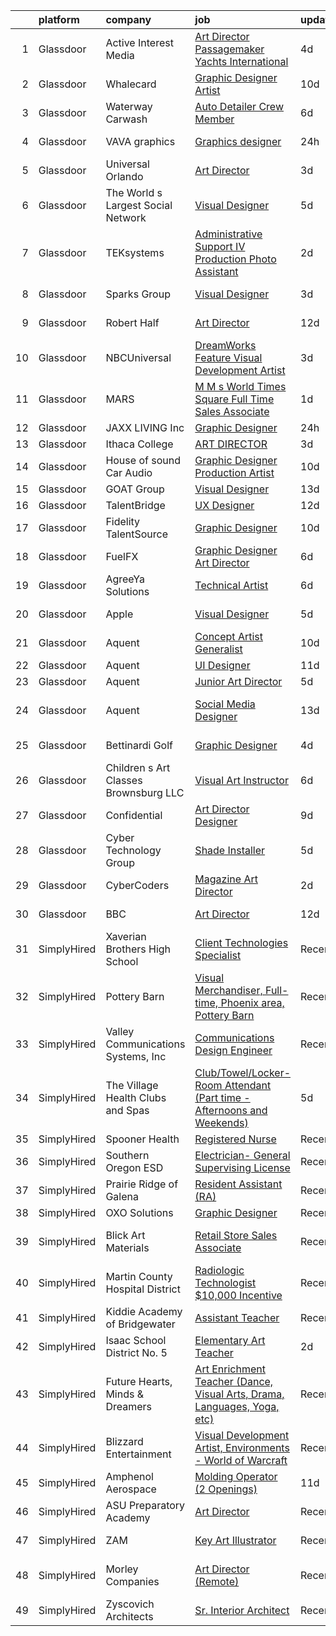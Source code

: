 

|    | platform    | company                               | job                                                                                                                                                                                                                                                                                                                                                                                                                                                                                                                                                                                                                                                                                                                                                                                                                                                                                                                                                                                                                                                                                                                                                                                                                                                                                                                                                                                                | update_time   | location                    |
|---:|:------------|:--------------------------------------|:---------------------------------------------------------------------------------------------------------------------------------------------------------------------------------------------------------------------------------------------------------------------------------------------------------------------------------------------------------------------------------------------------------------------------------------------------------------------------------------------------------------------------------------------------------------------------------------------------------------------------------------------------------------------------------------------------------------------------------------------------------------------------------------------------------------------------------------------------------------------------------------------------------------------------------------------------------------------------------------------------------------------------------------------------------------------------------------------------------------------------------------------------------------------------------------------------------------------------------------------------------------------------------------------------------------------------------------------------------------------------------------------------|:--------------|:----------------------------|
|  1 | Glassdoor   | Active Interest Media                 | [Art Director  Passagemaker Yachts International](https://www.glassdoor.com/partner/jobListing.htm?pos=105&ao=1110586&s=58&guid=00000181a3f706e7b8af6d3f509179e7&src=GD_JOB_AD&t=SR&vt=w&ea=1&cs=1_7e66931e&cb=1656313284747&jobListingId=1007956633053&cpc=1CBFC3E34E2A31FF&jrtk=3-0-1g6hve1otklto801-1g6hve1pcjrru800-ab57fc97b5a20780--6NYlbfkN0AZA8Oo7V7aJWNB94sKW_9ZY7jzLUMUKhJXDzEJByhUbZ4cXocOyRG-679IM-VgW-KBAZWeoMzlWrPVGEw_5OfJzPztrfZ5T4zTbcyFfBd0Aee3eFl8LIgy8dQIgiGA6NRzTLDB2qW79UvIbA3jqMJWXZAgB9o3SZlUc33b3kCqijIaQnmK32k70cC9lg0Q5peBUzUNIQFn8hz-kmqEJUoW6Y9KkdUVz0We1DRHjmj4O_tmzSCtG5ku_0VXuImxoKRDdpgn4dZU5d5DsMwz6BUNzDU-02cGwFlmOnqYsyc8NgtCi5wWmnQ85Bqgsa-Usk9q9c0nZcA8mpL8xm3uzhnpzoE1s6P8_CcV_9mc_or9n0HBuLok3119StwfBsy08TuruxlncyMJmHwAeBjD4JEVg9D6mq3zMx7O-ftUJT-GLHHQVSuHtyckmJ4q44GT-4La_VihokVWfdkMCfastA1nhGigVaWJLpgDaq8dANEXTl3pgY585yMNUY1CUhtZJF4BzcdYoTpsrRpdErGT-hnWem7vv7Sob_Q%3D)                                                                                                                                                                                                                                                                                                                                                                                                                                                                           | 4d            | Remote                      |
|  2 | Glassdoor   | Whalecard                             | [Graphic Designer Artist](https://www.glassdoor.com/partner/jobListing.htm?pos=127&ao=1136043&s=58&guid=00000181a3f706e7b8af6d3f509179e7&src=GD_JOB_AD&t=SR&vt=w&ea=1&cs=1_705d27d2&cb=1656313284750&jobListingId=1007944873079&jrtk=3-0-1g6hve1otklto801-1g6hve1pcjrru800-0402803406788386-)                                                                                                                                                                                                                                                                                                                                                                                                                                                                                                                                                                                                                                                                                                                                                                                                                                                                                                                                                                                                                                                                                                      | 10d           | Remote                      |
|  3 | Glassdoor   | Waterway Carwash                      | [Auto Detailer   Crew Member](https://www.glassdoor.com/partner/jobListing.htm?pos=109&ao=1110586&s=58&guid=00000181a3f706e7b8af6d3f509179e7&src=GD_JOB_AD&t=SR&vt=w&cs=1_302c0fc3&cb=1656313284748&jobListingId=1007951842192&cpc=39A4E8CE329AB187&jrtk=3-0-1g6hve1otklto801-1g6hve1pcjrru800-793252c38e8a01ab--6NYlbfkN0D8O-H_wUvDZzcT664clKWU_YBfYT-A9tKBwOCfBRnV_zo-Qu6fNjrgmjlHMIqmnp2W_7lg6Ew2RmfvxQHyoVdJhUxTsnz1Nayxkx_PseeNlHTQJG_I07Q8U8jopSrejfgCHDycAMxqUlTe2VvWtx1vr26x6C4Q_6TTrATz_O_sH-23y0fK-oAhUT77RXNNTgDR8abYBj_9oq4ArHGKqOCiIkPE4fJi7fItgIPWK6nr0jeoAD30ZHbvuRcpQTgu-XENUpgBKj7sncY2uOkrFd-ZXM7oAbwDBBG4UNm1fldTlMyzPXH3g8DNmZIqJghI4iO4qZOSV4-UiTNd4icNKU8sKtMlyo6JJCJckz4IceVI_0rtUfsKaSHlU0BEImHxB9yV49ZIdsFVqJ1H62ehWpuOWc_oQ54cLPO080GRsIpkNX3gzL7j3pCAoTyL3bA3AFK6mhGLJ9Xk2Q%3D%3D)                                                                                                                                                                                                                                                                                                                                                                                                                                                                                                                                                                                      | 6d            | Vernon Hills, IL            |
|  4 | Glassdoor   | VAVA graphics                         | [Graphics designer](https://www.glassdoor.com/partner/jobListing.htm?pos=114&ao=1110586&s=58&guid=00000181a3f706e7b8af6d3f509179e7&src=GD_JOB_AD&t=SR&vt=w&cs=1_39ddee72&cb=1656313284748&jobListingId=1007963784906&cpc=87A0A889578C8297&jrtk=3-0-1g6hve1otklto801-1g6hve1pcjrru800-5aad87d5cb6666db--6NYlbfkN0DK2C-pmrF0sqrfJr4Li3c4X7YMnrkXddQXZaL_6xg-NZtklDZSx_yiPocXKeJyu8EciJxWplYSxBzerRYm8E-Ua0cZqiNkYY4YP0shLhWrl1WR-1brGPpxVbIjhQHGT-86aqbuz64OqwLyWzOLoBqy-Wxy_gKz7DNqJ0Czs4fTs11k1z07enFku6D_OOzKfn58gHf77yCyDuyybPEvygh6QvnYlfd0B_S5VaI4lwkwL_2jUOEIHQ-OlKjbkVurgP3LfEOtMaVqyx9jlw0OqmThWC8_POiAqRniW6Fug4iOosu_3-HGgoMCd_Cv_zWA22po4Tt461HUr9NYsF_YTQjuVmSWqoHNYb8GZpEYBOwuWT13ho_kzsFfggDb53X0sTLqLmyp1h8zFPYiwPTAYdiEUfi5GPZW-AvWX22ZdAkWpqPtd_VeQS-ugO-HghvOGsLM5cGI0EinV7Bo6KWlBCQFz6lCwidCQ5RaAdWyokOCu05Wno7ymTfZURAd3UlqpnOQ7BsZaNXD4oFie0j7TrH605-HTfkht8-qOv_5juCra79-ahDZd_9zxax8Kc1OsIoP9RS_CsJZvqqFlDfUiOp1)                                                                                                                                                                                                                                                                                                                                                                                                                                                            | 24h           | New York, NY                |
|  5 | Glassdoor   | Universal Orlando                     | [Art Director](https://www.glassdoor.com/partner/jobListing.htm?pos=108&ao=1110586&s=58&guid=00000181a3f706e7b8af6d3f509179e7&src=GD_JOB_AD&t=SR&vt=w&cs=1_5667d666&cb=1656313284747&jobListingId=1007958903185&cpc=0C139D4CAD5A6DB2&jrtk=3-0-1g6hve1otklto801-1g6hve1pcjrru800-f737020ded9cfa15--6NYlbfkN0A8dBNt2Xi2s2VyZMdbOlonzlm4bxv48OGaZczYzhjJpiI6hl9onzamCWYK6p40cmp21QSY0rmVyMiE6jEzhIUuMUh3ZbSu7E2pmHFPO-coJI0P9qVEQ-yz3Ut8eFSp9SYoWefFNLRDl6ETxTUqnNI2EXMB861PPm-GhLMy6TtB2Qus2GE-b1jO34XyL1fp37pjoaXupDd5vJyuohay_iGwdpnFmj997yneKwqg-SqnU2P_qI1KLBJqfYq55R1xoruretNx2Vhhi82aQEZcz82zwv-HWdZYsyAgnMG-vJjVDIHaEt19RhC-wDgFb6f0_InOvuvqvgJLUUb1RYwqCGeCj7xTVL83Fm9sdRru7mpQbzXrYsl3sy33t3og_oimPcZ8BeaOopuOSEKTLNLz7UgPAbzlW-hWwvN-S4mpjgpNy80M-V1Ak6LXLC93bw6oUPxmZkeJTW73sRgwJxCRygwoFZ0SM2RySXYsTgTtxcPgcEmrHd0stYD75MLK818orYeeZswZIg40pv_qhRCijxyGNwgtFmA-1iTW7O0bH8cBPHLHK4eHfXchORlSlsvRNSSmnAOLzvHPLfhaHCYyWxaJZHrHAp0dPasSHoq79gZpEg6zoqsdd275lzkauPrQuQe10DAFuCop4Z0qjcEZGXqCUAfL7nDm5D-pdxHu4sp6hS304fefzhR-LKd8O_U6HRxPusYthSgTl0cGFBqdHa5CdNQ-HoY05a0YnmgRLUKTZdQwi5AQ_AZkst5iJmwLY8IXf-r6ZuYVKx3XtaHkA-eDYnv5nZCjvJKxa59Djh3x8p_C43tNR0Rgfj4PbgLquPyzXqhWlr7k_de7Oy5Ggy4lRmhOqJkGGu5BfsOubAqtn4WS0Va9dP2JWRBT10uUdwGeg8gbo-fKCCBSzCbHjWJ_BvwV7dzknGtl8d6WwJ3P1STwtNs7jeHWpD8vLbLCEURnDdcx86Ep-ABZHT39vwLMpJlBadGr0RGr-PoMjd7sL1Q6tLccG7zcNjVJnJjiVCoa3VIGQ1sGJbfvFc5RNyye) | 3d            | Orlando, FL                 |
|  6 | Glassdoor   | The World s Largest Social Network    | [Visual Designer](https://www.glassdoor.com/partner/jobListing.htm?pos=117&ao=1110586&s=58&guid=00000181a3f706e7b8af6d3f509179e7&src=GD_JOB_AD&t=SR&vt=w&cs=1_ce9880a4&cb=1656313284749&jobListingId=1007955687008&cpc=32EE424DE2B657EB&jrtk=3-0-1g6hve1otklto801-1g6hve1pcjrru800-60a7b0d24d409db1--6NYlbfkN0DSgjPPcnEdvoK3uuxfISLALE6pB1FR7YSHOr_tSg5_QGIhoz_2VqUepdcKLBLI_zQ5boPxTjRiTHVR4ttp7j-Kf1mHf9lsN00rsmcLRmcF8laQpBm5rWC9JWqHVUU7C9Opewbl3t9TaZ8D4a03wBkZPMd1V1Khc4TjkENT5eInRs_9s5pU-s_iCB_qjDcNHEiqRhIf6B1Q9Ibbcao_BlrBsSiI2jTBIZnXt0cbojP7CCLVWvWqV9LoACQlXx1przIruY-Z6TM56Klrw8cYKrN2iXfqP_Ynq8RR1i53fc8qrs058Dv4Br3XwxUHNZXlrHvKbKVUUyID0mwWtbRl7nDbXr6RxCLPCIvqbh8_yivmCJ_rREanvbzg9NrNkiopxjOik3ocjHZZ1iKppp1D-4sIOIN2S20sLhGivA7U-n2nNchgRA3Rnkd6eKpeeOpFG_P56JiV9q5EGvU4VfRPTt1oyzxvZRnrC7ohCCpb6jmovk9K7-7KvcTv597XBt68jyuKH-8ndOfwUGRUhdYjwUw16ubtwv6xKBf0id_Oudo32-TAF4Q9f_8HbpYco3Py23T2yC7q8kc2ZQ%3D%3D)                                                                                                                                                                                                                                                                                                                                                                                                                                                                  | 5d            | New York, NY                |
|  7 | Glassdoor   | TEKsystems                            | [Administrative Support IV Production Photo Assistant](https://www.glassdoor.com/partner/jobListing.htm?pos=124&ao=1110586&s=58&guid=00000181a3f706e7b8af6d3f509179e7&src=GD_JOB_AD&t=SR&vt=w&cs=1_ebf9841a&cb=1656313284750&jobListingId=1007961156020&cpc=2CAED5C921A5F994&jrtk=3-0-1g6hve1otklto801-1g6hve1pcjrru800-e03e45c6ec2044ce--6NYlbfkN0AuKz8EBO1xHDEL7V2YF9xF3dC_I9B9i-Zw2Jh8clPMK9BxhHDJszxSI9HGOLQ9iPaIa9uy18NdY196k5fpzSuAX_knbrH877Fk2gbSUEpRp9fTToq82ncKdpuXC8yT-2UIiN7M4K8aX0aNfckkVol8-NxLuWsoupl5z9varc54VdHkud8DhTRIzgs2VRFKErnlr8bduOokyk9FKFMEK6HW_9q0r32zXfEszj7CbQL-BJn9GcB0nOLl91BmEn8D_CtqPwUnJh7MSyRiowNCnUq8Dy4cC7eM8Xy_dVspLBP517bP4GNluw0ey79KWRH5rb4uiMwWbOYbSKFx2hFJocU17VTgYfJG28saouw2Gw275puqxd8ZN8YK17cP3QrEaABQEZZxZSamlwghdSwqbZHD-_0VvQDIMZRLBgCJm2urAaUjhSuYdWtVrJgWbVSbf9-iFzYHuOTUZa3St-DkvcyseZvP00sJU4mpk_Y-A5SXUdWNHzz8b1EmB7pe5LimPiXtK6XJH4OAlFThivJ6Mg8Er5TYbzVwWOwO75OtzQ7aaFjyw2SFsfcuVl3dlf756dOCI9t2N3wNU5Epv8W3lgL2RhM_gGDHtJV1av9ljEuopbyrcJmVQUY-249jCN8OuHt7rchpeVaHODLb6jSvKENWSBNRjkxkpm7cw7M__y6xJXwSZ57IFBSFgwNCAqxI_TwXvaWkRDHIC2DmxufBny0G-YpVJnHR7RXoa-SrXqko0LfMOpoG6cO3WcxIcs2lbEfjLAMuziIbd1cqEm2sTHdVBnZx4cLMZn2MnybXurPNIfP2jpyInLNY19vN-HYE0FNu5ZNPPNk9zIQVsDd7fjuYQOTV74UP-FHCVaY_tAxho6HVb2DBp-PNZhGTix8q2py1izh94c53EPr2AqjWxANSUHPywL7hotPgRmNvFuueRzRJW5qM1DUAmUOwMiawbziOfms_RkxgWg%3D%3D)                             | 2d            | Brooklyn, NY                |
|  8 | Glassdoor   | Sparks Group                          | [Visual Designer](https://www.glassdoor.com/partner/jobListing.htm?pos=120&ao=1110586&s=58&guid=00000181a3f706e7b8af6d3f509179e7&src=GD_JOB_AD&t=SR&vt=w&cs=1_1b6e44d5&cb=1656313284749&jobListingId=1007960020489&cpc=FB7E4A1762AE5BEC&jrtk=3-0-1g6hve1otklto801-1g6hve1pcjrru800-f5da5226db21326f--6NYlbfkN0CVbIAoVGlVV0muHIzlWY31dYj5hrVkKa7qBWZ-hZn3g-zWnitpxah_RyLopvrEJPKOYStOgAOBTPudwkTi97W7xPqdCS17-pXs3K-e21VRPsC-ORS--xcL1k94I0DRw-mWVCgtnYJcQeavCVdS-wlC-8YgN71196563603DDTQ4ROZ3VeVAeE5ln1YkcyqbT2s1tLDW20bs8xZcpNTM07OXA8stMA7sPLgAXD1ZEd5Oi3BFGLH-0bz_lIlL7qqvIlt4RQYndeHzQEjw7GIthxM4GIJXuKO1hhEQaRizri_FMBTar705WU-cm6bk6e185K0xDLDrioMo60vVgkP9Gt8D_0cqL6iVb3jSOFluAp1QgyBY8MNDCgkBZVQYOwDlrm8vVPx0XOvHL7YhThIAMb5CzdhdSFc43VoRGZrV-V3UTOypowAeSoM2O4av6lJSNKmhiw_0aAytUx0HGVmqbuAkEv7KVK2osiWpqtNeHb_WwjBHATizmuKFS85WzrSRjw%3D)                                                                                                                                                                                                                                                                                                                                                                                                                                                                                                                                                | 3d            | Arlington, VA               |
|  9 | Glassdoor   | Robert Half                           | [Art Director](https://www.glassdoor.com/partner/jobListing.htm?pos=119&ao=1110586&s=58&guid=00000181a3f706e7b8af6d3f509179e7&src=GD_JOB_AD&t=SR&vt=w&ea=1&cs=1_a2708691&cb=1656313284750&jobListingId=1007940492528&cpc=FA84DF7EA1EC2398&jrtk=3-0-1g6hve1otklto801-1g6hve1pcjrru800-1e01c3970b9590f7--6NYlbfkN0CpzDdaQkua3np5pkmj49lKioZwmwxQ-yx5plwbYmV_M_naZz0UvX_-Wqb521cueqm7x9Vb4CcXSX-2GpRH-HVZ7OIq16e2k-fsVrkmwGWT1o4tIis8lw6KuX671WU2frKWmD4iQvR7uWgoOjs6BIz17fFqxrLmv30y4E3IHK1fSLk8TIQQjkJd_k3DIQxb0bpza0NaQZ_M_s4xZMwZe6nqEIwzreUehtQp6dWMgR7LG6DI3chMp--Z5kwgmqYkNnRZFMnZeOn5AvcToL5Sh3eDU99z6onB0YOOfK2wGpBfK6-adewKa-1v9rnvDBrO2cK9v6epM1169sfnIIGkhJjHqHc5rgwsjwSQGy7LZIawjN7UL2eVdY5H8cHFbEi5C9UjlAK9vo7YuX7KTF8Z6MS0ne-A4-_qqiPTl_BuHNJiD9z46h5TrSLZXRFfASoEyRzmPT9-fDMMHFShQIrwIY405rJyLzclJyUaKqEcpCyVhje39RBye3I-RDp5IrHZbtrZldPgf20cDZeAkLiHhUsNYGOcxcXdNdQhIDs6yml3bG2NnKrH2YIn)                                                                                                                                                                                                                                                                                                                                                                                                                                                                                            | 12d           | Los Angeles, CA             |
| 10 | Glassdoor   | NBCUniversal                          | [DreamWorks Feature   Visual Development Artist](https://www.glassdoor.com/partner/jobListing.htm?pos=126&ao=1136043&s=58&guid=00000181a3f706e7b8af6d3f509179e7&src=GD_JOB_AD&t=SR&vt=w&cs=1_e0bf6d27&cb=1656313284750&jobListingId=1007960533817&jrtk=3-0-1g6hve1otklto801-1g6hve1pcjrru800-1a4cd5d29a29519f-)                                                                                                                                                                                                                                                                                                                                                                                                                                                                                                                                                                                                                                                                                                                                                                                                                                                                                                                                                                                                                                                                                    | 3d            | Glendale, CA                |
| 11 | Glassdoor   | MARS                                  | [M M s World Times Square   Full Time Sales Associate](https://www.glassdoor.com/partner/jobListing.htm?pos=130&ao=1136043&s=58&guid=00000181a3f706e7b8af6d3f509179e7&src=GD_JOB_AD&t=SR&vt=w&cs=1_315e6bda&cb=1656313284750&jobListingId=1007963461881&jrtk=3-0-1g6hve1otklto801-1g6hve1pcjrru800-fbe1de08dd9b4b8b-)                                                                                                                                                                                                                                                                                                                                                                                                                                                                                                                                                                                                                                                                                                                                                                                                                                                                                                                                                                                                                                                                              | 1d            | New York, NY                |
| 12 | Glassdoor   | JAXX LIVING  Inc                      | [Graphic Designer](https://www.glassdoor.com/partner/jobListing.htm?pos=107&ao=1110586&s=58&guid=00000181a3f706e7b8af6d3f509179e7&src=GD_JOB_AD&t=SR&vt=w&ea=1&cs=1_4722e916&cb=1656313284748&jobListingId=1007963878795&cpc=26740BCDE5E48596&jrtk=3-0-1g6hve1otklto801-1g6hve1pcjrru800-64b5b4400a5c4453--6NYlbfkN0B6OB7jr-p4Ycr1l0MNgEhbiUbX8bsrLuSxQNC77Lk13UqdI_GAXZGZCrmnYut3k60oByxg0uepEKaRtHUKywDgr4ZmkvHBKpLSa7U1fOgavpDtX9tNgjwmdHJnOTkmMyr1PjzFINWlT1Lq5lShZYfrJvlkvPP410GHqBg_-WqdLiLIdltn5kkVmT8S0C0AbJmrPettg3yT30OJSJutn-IWXbPsGdiVpjy5AnIZrZif5swx5f_rzMe_vl_J4y0DSajSDdo7sWpfTk_CaLi5h7tWOVe7VvWiaW9AOOWb_rq7zei1wvAshE5w_t9WfSC4boTpAF1P3JNQLwCwtkWWn6lwUAIK8me9-4MQe_aQVfELYKH7AJWswDAeoQkhBroKMmZZj9rkoNx0lChMF1r4Q28xGyc1LawT1GFe0fhHiu1ZFuWIo-R-ruxFfznyHcFBsCoBgWDdVNQgSlpLWpphodp3zn7PWMWasQdFb7ai_rCvAekkZXJhNJIlEDiveV33rsRj9d7eMXAvEw%3D%3D)                                                                                                                                                                                                                                                                                                                                                                                                                                                                                                                            | 24h           | Atlanta, GA                 |
| 13 | Glassdoor   | Ithaca College                        | [ART DIRECTOR](https://www.glassdoor.com/partner/jobListing.htm?pos=110&ao=1110586&s=58&guid=00000181a3f706e7b8af6d3f509179e7&src=GD_JOB_AD&t=SR&vt=w&ea=1&cs=1_9eeb4c17&cb=1656313284748&jobListingId=1007960232549&cpc=AC285F3A3ECA6BB0&jrtk=3-0-1g6hve1otklto801-1g6hve1pcjrru800-995da69aa45f37b8--6NYlbfkN0B8WAW5-vAWbnYnrcksxMAJIpL_4jfcfaqlwvAlvV1X-IXaUo764PPRoi1Qomm7lenZ6ejeUC7UX25YjHOnZksljrbmaHT7VtRpiephN2Y26vO5Ja8ePxLDWZHmmLpUj_95sAlpltQ7XPlgFCxYv9uHsAt80vcGYOUl0CMD4oD5M-YljxeafxI7yMsf1M7Mb7ZjbD0-LlRYEL3pZaQ68h1HWmWfMANlPus_6ylhRHRkNq93SUnGkHFKs-W18XKkeoJpALVKHpZ0FzM2AWsnBFnXINztk6-iQNJ9UCAtp-wp_TLk6dsPuYed3ynCu1UlXirnGBk2i7ZPUHIkNKZFUZrCXKptf854jVwfcW7og8O_tfUAaNcnpFEeVTXBz15dyMrJ6Sa5fmu3AZxl4B-fyWcEwfuj5IQIC4iQw2ZVVvA-GNNcOL1o2gxp8xwz36WVxHjNnmMkpgYx725u6H75sC-8iX14SByoQ51rbCtMRQamR_yKccGCBR5GoKOXzsDvKQQ%3D)                                                                                                                                                                                                                                                                                                                                                                                                                                                                                                                                              | 3d            | Remote                      |
| 14 | Glassdoor   | House of sound Car Audio              | [Graphic Designer Production Artist](https://www.glassdoor.com/partner/jobListing.htm?pos=104&ao=1110586&s=58&guid=00000181a3f706e7b8af6d3f509179e7&src=GD_JOB_AD&t=SR&vt=w&ea=1&cs=1_5b4858a1&cb=1656313284747&jobListingId=1007945365513&cpc=7095061949A44974&jrtk=3-0-1g6hve1otklto801-1g6hve1pcjrru800-f53c92ecf7321bcd--6NYlbfkN0CzcDFs8cjNZITHzPaspPYUdxCTppyanGLeq-qEeiOFH5LHG5fJtyY_Z60xetXUmzhFSJq9XRukMQ2MlirTA0TYfbYRVr6yhAnm9BP_UmcLUD8cIFgeT__W1_n6p8KBJmE1hC36HuCzelT27DL3aDvpuKyr2yWrWUEBOMVIfKzbFFpTxH8dl5--DGKKqEf4d8AeHy_6K9oxd7o_Bso2oNowj10YTmbD_Kv_qr7gWtFc-XDv-NfAfyxE4AI8uBOf59O1jQpvtbFohb7P5pyEVT5d25fZgmAe5Nf0gDkTb4G3fdQgmYEpOgx9RRcnXmGswY9385kby7y_9sPztPQ6uErRu-PC2u5-BuaNoQWg-ZPyFOTD1Cw71LpmTex_pleQiehj-9bGUhbPdaAoTPPE2gywIOtJR6iT78pkMOVNgeJM0Kvo_C7WV37yYrAGJIbMFf7svfi2OcP_90KzpJiVlR2wj1dleV_jVIoiRpW_gEpYl55gUJCNQrI1RK3SV3uVkkaReWSWFlL3rLM8tbCzEU08)                                                                                                                                                                                                                                                                                                                                                                                                                                                                                                      | 10d           | Phoenix, AZ                 |
| 15 | Glassdoor   | GOAT Group                            | [Visual Designer](https://www.glassdoor.com/partner/jobListing.htm?pos=125&ao=1136043&s=58&guid=00000181a3f706e7b8af6d3f509179e7&src=GD_JOB_AD&t=SR&vt=w&cs=1_daf9209b&cb=1656313284750&jobListingId=1007937984361&jrtk=3-0-1g6hve1otklto801-1g6hve1pcjrru800-b1d08d882266beda-)                                                                                                                                                                                                                                                                                                                                                                                                                                                                                                                                                                                                                                                                                                                                                                                                                                                                                                                                                                                                                                                                                                                   | 13d           | Remote                      |
| 16 | Glassdoor   | TalentBridge                          | [UX Designer](https://www.glassdoor.com/partner/jobListing.htm?pos=123&ao=1110586&s=58&guid=00000181a3f706e7b8af6d3f509179e7&src=GD_JOB_AD&t=SR&vt=w&ea=1&cs=1_31406154&cb=1656313284750&jobListingId=1007939214735&cpc=8795CF9063CD573D&jrtk=3-0-1g6hve1otklto801-1g6hve1pcjrru800-ef610af0d2182ffc--6NYlbfkN0DZcUSKf09QEPjU92MgBh3QGsHZtcEAom6wyh4CYwXTItQwqD1uS6iWoqbGyBIjoa2qIYZ5i6WdT2EOqGsAYU75f_Lb8fGdfFENrVpygk7KAJiiLYY-Ji2kHY11uLlIRdP1QnrzKKJlHi7wELee6qdiDL_8kJZEV94t_sDpwXhR21AIirBM7ysj2soSqpXAPwrvjv4QO9izmIg2hhUIZIsweT0IJFHDg98XVAzk19virziDCog4hjsAEE9qIdiGsnX0eDNW7BtA6-7kglmTS7biSF_CpFegPfeCm4dYXB28KNfgHQNAI2ie894jv8CPDdQflmmKjA8sj65l5m4suzkg-nGG4GK8K4CoHw4f1lLpjfdaY_NMwlX8LZY-2TQuOH8qMj5FM39x2p3MAIRB88yEbrpRC2YQi8HEHKuzxkDk3OeqNPreaXQ7vKm7CHEipygzaazpRCAfkyeWqjMk5hOPUdcABOItzTPq9MXKr5Hq9YiZuIM2igpd)                                                                                                                                                                                                                                                                                                                                                                                                                                                                                                                                                             | 12d           | Remote                      |
| 17 | Glassdoor   | Fidelity TalentSource                 | [Graphic Designer](https://www.glassdoor.com/partner/jobListing.htm?pos=118&ao=1110586&s=58&guid=00000181a3f706e7b8af6d3f509179e7&src=GD_JOB_AD&t=SR&vt=w&cs=1_8bc7275e&cb=1656313284749&jobListingId=1007944298579&cpc=0FE1F5EA2BC84A01&jrtk=3-0-1g6hve1otklto801-1g6hve1pcjrru800-d306e32fda44d1fb--6NYlbfkN0AoYXfdOe7El6-Ykny_IbMrQLc_ftZ75MJybi-dJXWXjsCzoyCJRRBVA-mz7Jutmkoo_rOUWLJGxoYUP6c8u_GM4pmG0hI6xWVhze4fUTwQytSRJfmQzhwcYjMoRT9DTh3knsPPoPOGy4ULfpy_MTW71LCIUPOXnFitJ_WwwsR0dIuSj8j1-_I5veYHG9I0IjKxeNhM1bZtMG8NIr5lnBg5MhH68SdQ0ycqrVGCUsXO9j-oXfXBsVe-pSaXtVTWSTqYbnWMG4mxGdg0LKsdP4yN8Ti9uxQNvt54-NAYsbG3YpG6xBwFhq-K0TPxJGgS6FH8tZYLx5jphdhKBu36bDJvvN94Vsfyw8etsufm9dk1F4KdFDs21xeEjBur6GrEXa6UfTcUSElojo3h7NPa9gfT4D7MPe3XHX5amLsCi2dMSTk6HMv3rGqMK-4mIvEtv4ezPrk6Wa3L09jpSVIyjkQ4HZC6ZGvmye7auLnQDIQ6t-t3EtmRL6K-)                                                                                                                                                                                                                                                                                                                                                                                                                                                                                                                                                             | 10d           | Boston, MA                  |
| 18 | Glassdoor   | FuelFX                                | [Graphic Designer Art Director](https://www.glassdoor.com/partner/jobListing.htm?pos=113&ao=1110586&s=58&guid=00000181a3f706e7b8af6d3f509179e7&src=GD_JOB_AD&t=SR&vt=w&ea=1&cs=1_35557c95&cb=1656313284749&jobListingId=1007951358622&cpc=A65DF3A704A48F9B&jrtk=3-0-1g6hve1otklto801-1g6hve1pcjrru800-e99637dcb3c64a99--6NYlbfkN0A6pvN4PgZFsYzRY2JepJkTPxuB47DZcy3m__zXx5oM_kR-T-6WxC9YmoT26_tcObeKKPRCvEvFffpeiVGik3g-yoG5JG9rWwlg5gG9-MOx1da5K6th2ZehPoFUOP9hRjBep0LtSXkbvEEtkgqxojSNstacIjXwzoIYnZ79JHQP__VOzBHMPKzb0wFRG5Os-pyFMKgjzggYZIxFqJRw5sq5tgRWkgEE73dsPFpTcyhx59y2ddF7WsC4lWNc79vZsoiQmcr1H3sQRcs3GHKSChheE1tH2jpnhmb8hHYxW08coEFN_cq4KeduztEDJamyR8vMpQNqVTwuAuT1xEdKhLN4Fvet80IG0QNOQKAy-10sLbmGL3pMLRfTqjZrn1z8uzGaazA592BPWsmy9PJN25Lrg3YYqfOryTQHR6e741vuFGSTMnw6z5WsjyN-AblxIZjyKMHonQk6Y8gjXp-zLEYn5mhHnWlMI7Oio5MHvuAdbemqvBsBfr0uI0bGbyibqsp5eWDm-_VVmA%3D%3D)                                                                                                                                                                                                                                                                                                                                                                                                                                                                                                               | 6d            | Remote                      |
| 19 | Glassdoor   | AgreeYa Solutions                     | [Technical Artist](https://www.glassdoor.com/partner/jobListing.htm?pos=111&ao=1110586&s=58&guid=00000181a3f706e7b8af6d3f509179e7&src=GD_JOB_AD&t=SR&vt=w&ea=1&cs=1_e0417a12&cb=1656313284748&jobListingId=1007951928158&cpc=9908D8D4413DBB8A&jrtk=3-0-1g6hve1otklto801-1g6hve1pcjrru800-0e97c32089a08e2d--6NYlbfkN0Dwb_YIohz4zuU9-hizYTxpAJ9-qZQvsILXUPhgrrTAx5tS5Q7cYMYpo6ALWUQbQqPQiQ1qn7MmkWW37chkrsqLUFxmoGR0o3NHbhVPUXlHnJ0w3ZNtz9xp9hODUcuxehPfOLsRQhJ1sJhH3MYYD2quhXlc9D8fH-RjvVqMr76o7_mbbIfDg7xw2MtgTN1Zxq25Va3_nBswmw6Xb4JnVJaYyra4PO29HruPnnQ06NjvX4NTGhkKPOQeAaBaDbcPq4Yja7iPigDfBdy-Wx06fbUOCRs8g1REXxx15dybPoENvpPmRC88oTvD9phEcJnWTEmlHn3BYEQYBeHcoazwJIFHNbISl7G85_k9db1JD7oUEXntvJbdiBYXrI82Ek_BJ_sYCjjl8dIdGRIyIyX8ZSpwVnP_h7qRzRAADUaeOJgE3jTo4CHkQRS0jYDQt5MLic-9FXsm_ooZo5TXkpgU4FshYH4Mm1FASV0385pl2v6-UcMHLlALmuknOXkW97CHFJ8%3D)                                                                                                                                                                                                                                                                                                                                                                                                                                                                                                                                          | 6d            | Remote                      |
| 20 | Glassdoor   | Apple                                 | [Visual Designer](https://www.glassdoor.com/partner/jobListing.htm?pos=129&ao=1136043&s=58&guid=00000181a3f706e7b8af6d3f509179e7&src=GD_JOB_AD&t=SR&vt=w&cs=1_81eacb35&cb=1656313284750&jobListingId=1007953854756&jrtk=3-0-1g6hve1otklto801-1g6hve1pcjrru800-11edaa759824b28b-)                                                                                                                                                                                                                                                                                                                                                                                                                                                                                                                                                                                                                                                                                                                                                                                                                                                                                                                                                                                                                                                                                                                   | 5d            | Cupertino, CA               |
| 21 | Glassdoor   | Aquent                                | [Concept Artist   Generalist](https://www.glassdoor.com/partner/jobListing.htm?pos=122&ao=1110586&s=58&guid=00000181a3f706e7b8af6d3f509179e7&src=GD_JOB_AD&t=SR&vt=w&cs=1_49e2ae65&cb=1656313284750&jobListingId=1007944981927&cpc=451933188B21919D&jrtk=3-0-1g6hve1otklto801-1g6hve1pcjrru800-82283cbfd30f185e--6NYlbfkN0DMrcEu7yrtATojKJA7cEzGQ3FdRGWLh0CZQInL4ECGI9gD0Wolx9R2v-Aex0-GK054ekDEEzLdNCJFdXgrgxgT0BvJqKD9Xq5OEJVVfCnWOZEyl6xFqJhhO5Nqfj_eFAgq7qyaCjs6LBdUQ9HBOGjdmZitVgpLR-WfYn2A_T8guhC8-UPVlEVmaA6lxqYrmAt3aJzWkQOdvKnVwqNlg6Ph1ehk3yQGDJw-C5gZ9DfNIovSDj5CdebbAgg_5QQe9cGucjTKaQsA4x5xTTS4E_PojH3KGqlySuVp3LHOjtObg8udGMjFRUyFMHpPh54n_Te4-XdVGesNyoBKPXHkG70pCwxjtr4ajG7sqKs97a5YP5ZLUgFN-5dqb_t4MwwYSoyoMfXXTgS0IfylG-68MMg-zZTXe7CgXP37Lc1yJiF8u0fzTrp5UFF2ijWLmeHGTP2vMNEwIbDrsA%3D%3D)                                                                                                                                                                                                                                                                                                                                                                                                                                                                                                                                                                                      | 10d           | Redmond, WA                 |
| 22 | Glassdoor   | Aquent                                | [UI Designer](https://www.glassdoor.com/partner/jobListing.htm?pos=116&ao=1110586&s=58&guid=00000181a3f706e7b8af6d3f509179e7&src=GD_JOB_AD&t=SR&vt=w&cs=1_dc6a37b1&cb=1656313284748&jobListingId=1007942883620&cpc=32EE424DE2B657EB&jrtk=3-0-1g6hve1otklto801-1g6hve1pcjrru800-8ed9fd4ed0a1cce2--6NYlbfkN0DMrcEu7yrtATojKJA7cEzGQ3FdRGWLh0CZQInL4ECGI9gD0Wolx9R2v-Aex0-GK04R3hHuQ8rTJTzqZJI0YsAn8uKAUND8_huhOfh71ueigjizqTkxLhCj1FPEZsPEQZ_Ini9r2Q8wzFJB2St0gt_teQXnW5YAmh4YZws4kSI-BVy-cmLgaYnQGxj8_3rn7lO7FKvpZ35pNfq91zGV2h6lKOt6kUFNlBQTDKy86oJyMlk1j0t_jlTKlGyS0HHx5ZxxkZvmQ0VetQtjFZeTp_A2pFQlHkXHb9THxrLMLCPhcGs4boM9S_MLJuL2nq0H1pzZcJK4WHuRjZwOkEsJrXYQYNjNZfh_TDwMtMaufiXHLJEcIiJK0cykwJmhcDKlyCSANqio2ahB5PYdoSE7OqwS4VnTgTJCNEL_Sofs_m_ECwaYVSKab5aCU0JyuUJc9AQLctoAWSMBDg%3D%3D)                                                                                                                                                                                                                                                                                                                                                                                                                                                                                                                                                                                                      | 11d           | Seattle, WA                 |
| 23 | Glassdoor   | Aquent                                | [Junior Art Director](https://www.glassdoor.com/partner/jobListing.htm?pos=112&ao=1110586&s=58&guid=00000181a3f706e7b8af6d3f509179e7&src=GD_JOB_AD&t=SR&vt=w&cs=1_16994217&cb=1656313284748&jobListingId=1007955194090&cpc=F41FEAB56D215062&jrtk=3-0-1g6hve1otklto801-1g6hve1pcjrru800-0f832c8142b51517--6NYlbfkN0DMrcEu7yrtATojKJA7cEzGQ3FdRGWLh0CZQInL4ECGI9gD0Wolx9R2EDT7B77c2cSVssgaPdp5227NldHCSoWsGKCedznun4_kSqCbLpmHBr4zmxWHBxyKQh4-nc5jUYRLy7VK1yCeg2POzVs_28OsQRMwuZPWdM2MXkAH-ixiYn396T5UoIIKMrPpFN-a6jWn3VxfYQY6YMl91ZQ_57JJ_1IFkO2SDj7DgrOqW5RVUYIbkw8ejNX1OnoOiD75OHtHLutBUrrTRF0RRctoBGCSMejbdrg7tqDJqTo34Gt0STIhTcyN1nauwfDhubh1Wz0VRfb_1gxdWgDj_Q4hS2zH_6_b_Jt8_p5BVhJ0xT1wylh4mXx5i0DEQrVJYBkvgvwKva-4ptMANQJAxq1iqHqn7LcYqwLKiw2yRN-1Vy2z649NHeT3j1OVosgXeCdMuQPrHXGb2cP6uw%3D%3D)                                                                                                                                                                                                                                                                                                                                                                                                                                                                                                                                                                                              | 5d            | Remote                      |
| 24 | Glassdoor   | Aquent                                | [Social Media Designer](https://www.glassdoor.com/partner/jobListing.htm?pos=121&ao=1110586&s=58&guid=00000181a3f706e7b8af6d3f509179e7&src=GD_JOB_AD&t=SR&vt=w&cs=1_502049cb&cb=1656313284749&jobListingId=1007937239680&cpc=FB7E4A1762AE5BEC&jrtk=3-0-1g6hve1otklto801-1g6hve1pcjrru800-5215ab9fc74733f5--6NYlbfkN0DMrcEu7yrtATojKJA7cEzGQ3FdRGWLh0CZQInL4ECGI9gD0Wolx9R2v-Aex0-GK05tfZ_Gp0ucJrPKPKimvs_6928_ZJYzUyQ50TkDthhVNDfdM8LD0QJ3yo-_zS8JuMpiWQcZMuHprbLSkN5BBPv8KMhSKYxr3tXzWuguY3g2TkYJ1z5g031FygvJwFfVfFIHXOOIc9YcpSCgbnDYC_Sd924kxUJfx6vFFg7RyZ-zAxWNCeZrs2cvEhL56mXqvoXQ8BYFXzWhyR4KTI3t4sYOEAoF0zIBLJLWzPDyrzrNDlohWwOkC5jE9ttU6UcYlIfGd1tBWyt15HjI3bhiw-nz4Fe1VvsO49XGBe6rlNnXn5nBZUpLFsSPxUZFVmEseejjK_NWiVoZrYe_mA47KzxnK0Cd5sMdFnPRBhmXtWVvSSn7gScECtfKnPvMeBQjNpG8JkJf29vzlA%3D%3D)                                                                                                                                                                                                                                                                                                                                                                                                                                                                                                                                                                                            | 13d           | San Francisco, CA           |
| 25 | Glassdoor   | Bettinardi Golf                       | [Graphic Designer](https://www.glassdoor.com/partner/jobListing.htm?pos=106&ao=1110586&s=58&guid=00000181a3f706e7b8af6d3f509179e7&src=GD_JOB_AD&t=SR&vt=w&ea=1&cs=1_a4fdc418&cb=1656313284748&jobListingId=1007957307822&cpc=9FFE37255B2C047E&jrtk=3-0-1g6hve1otklto801-1g6hve1pcjrru800-ec4ce491f76b9c5d--6NYlbfkN0D0ZqxdZg2TwcIemQ4yr89eGinLCR7bn2QHXosobzuZILYhBVflX-ASDOOHox_So60evraO90bBRQFX7GXryJyFyiYdg9Che-IxNoGCZxQtSLQLyfy5zW_LPK-7bv2TXhGYGf4pCJtuTf8cDknUtb9gRhf1958gHpAGXscPIfmrBtCi5QrwHOV5GUpXusyzSoepukjLzRhsGG1-kCn-5NtMHtkGUkpVyK53H2IGzvfs_WFz3mQeY50mqDUQigyoJdIpgvASzpdbetUiMiCLES98PicGy7aUATW6FE-cpcpaEqD7O91EeMLPp30pR0EjlRJfQcHwZDyJh7pzpmjKgTiJyAXaMSDkKnZLWW9NOGqN_-4PdFEYVFDvBfagmi2pJAVh-xE13Vyl8U3-ZmAR0rCi8LEmnHXjGCB3d3H-ZHvPeQvc4-vs3lkmBBhTQ2u55jRQ9sK0G6M7bMTedTdcxs2urUvlKnTPY3yCAU-XAArPplcMAt7UGdemGKpcpaMQKgY%3D)                                                                                                                                                                                                                                                                                                                                                                                                                                                                                                                                          | 4d            | Tinley Park, IL             |
| 26 | Glassdoor   | Children s Art Classes Brownsburg LLC | [Visual Art Instructor](https://www.glassdoor.com/partner/jobListing.htm?pos=101&ao=1110586&s=58&guid=00000181a3f706e7b8af6d3f509179e7&src=GD_JOB_AD&t=SR&vt=w&ea=1&cs=1_a1469bc0&cb=1656313284747&jobListingId=1007952728185&cpc=6945AE2F4B03E059&jrtk=3-0-1g6hve1otklto801-1g6hve1pcjrru800-bd08382b118f9987--6NYlbfkN0AbiIkLrgiO0BjkOsw7vboqW3ndki_dkHYs4gjS-Ib4goW_jPC2eieFNmJxhAsGU7RC3pC9E5WBLjFmzd7TOtWHk6fBm2dwMJnOPZ4EWwxcJ20DFSavgKfBxoGkQoXDYMELKArgAHkhoobLh73eUuow2Kbm8AP4wQoGAGmnI7pQBCX2mfwp96ZXeNGNZA9d56fVax0kWLEGYIWpOGibc72Ngmd75DP5jZT0jr7Hd5P_JN4diAIQxv3_Vp4hcvoPXTux5SiquP3IREuxAG2laeDILI-U5VsC6KHP26NZTkpofiLtD6JtVxx7-nSFKLg1h6_-Bjin9VAmJThvnnPMS6HO0c0brA5AtbWkNTRykU4FDnQgEoXz3ukQI8bbmCcyBPlvgh5LsOtJQ5_kHUokj7PV9QsVmPgMmqQe50on9cqTqoFvyYwJSiPjF8cFwEQ6TWoXPc076pZzRqZZMDPWQsvMbZc4rDBJYJHrttefWnEcdEjNfq06R7xA15VSAGEoFTk%3D)                                                                                                                                                                                                                                                                                                                                                                                                                                                                                                                                     | 6d            | Danville, IN                |
| 27 | Glassdoor   | Confidential                          | [Art Director   Designer](https://www.glassdoor.com/partner/jobListing.htm?pos=103&ao=1110586&s=58&guid=00000181a3f706e7b8af6d3f509179e7&src=GD_JOB_AD&t=SR&vt=w&ea=1&cs=1_de9202e3&cb=1656313284747&jobListingId=1007947482387&cpc=334ABAF5D42DC775&jrtk=3-0-1g6hve1otklto801-1g6hve1pcjrru800-dea2df3013e74795--6NYlbfkN0C8_fACH470LaRiW5nNuHxv0-IeBvALrttRkEwoglg0xzOu7c_zSVkhy94LdGcPkm5H_AODEi_fgYCtGcM5XDZqb1HsgPyQlWewN513sjK1ht_pqEt-C4B0aYuKkXZgCm948OLXZt_AJShtKlsUAX8M_w-g4ePIX08DFRkX7eMx8OU8NWf_c3U2UYEFIXcIl1er_57zHq6QP0GxjhaeNZkZvVuRcLEyzXIxv8wJzb1mV9RCOzaFBT5-LPvGM9YfuIX_KQE9UmV4a-JLkDbphMPEynvdbmlC68N8vCObsoQMV_Hv4myrP94RAIpZ0OpkP4QL-XfWOIOnCpQkDsqY7KfomPLakV2SnLvjveMIhAQ-ywG1LImTRPPWkDLwuYBkKEbpVCR3KxvTnux-Xyb1tkuXEOv_9T3I2pQ5K7bqSUsGaCm9Q8BfcCmdWvbtiAxrm6tA1izGg57X-LNm5RxoxLlg3HqheOXl8hIPH5BfwHPn8Dej4C2DcOal)                                                                                                                                                                                                                                                                                                                                                                                                                                                                                                                                                 | 9d            | Remote                      |
| 28 | Glassdoor   | Cyber Technology Group                | [Shade Installer](https://www.glassdoor.com/partner/jobListing.htm?pos=102&ao=1110586&s=58&guid=00000181a3f706e7b8af6d3f509179e7&src=GD_JOB_AD&t=SR&vt=w&ea=1&cs=1_e6a978b9&cb=1656313284747&jobListingId=1007954642371&cpc=23D1D7905F5E0EF7&jrtk=3-0-1g6hve1otklto801-1g6hve1pcjrru800-3e0e1823138053da--6NYlbfkN0DsBOlmEAMqZtav1V1WKZO3RUElpafjggtWvxyDQ3xFSn211QrqvEi0QKMst-qsr-q7x1Q-aynS2P8xhzEPbNiF_NvsIlnLh6TNT6w_lDLYeS9DDIPZFue1ljpGrcl_UIw_8DsQEHHS_JcOs2Has62I1LThvtXUc-uE5rlRFhB79kwFf2GoFxNp0KNtMRA8VmqpkCfhFAl2Gs7yqjq5ZxDI401PCjZ7p4SL0HO4jmPpRIA6yUFthxMqeWuUuyLGYqyQL3Q9nMYIr6yYQMWw7wjsLq0dlgL2CXXQSIEdOx9HpV6DcAOvDOSy7-N-fgySGPDSNLeQEKoWKqSvriA9cG5YfSwCQGDP518AtC4qc6kVPSUIJHlE466CkTqIm9BVV1GeB3010cjSdVrrz3vulLNgzVmNJN_INzJpbxsSdocd-rQLcL-9Jkbjbzuata1aQf2i7x-cqMZSPKl1k_JYOKFR2QEjH7w1OOIHrgc5KAWjacFdCpQ39yblQrwWDLxyEyI%3D)                                                                                                                                                                                                                                                                                                                                                                                                                                                                                                                                           | 5d            | Scottsdale, AZ              |
| 29 | Glassdoor   | CyberCoders                           | [Magazine Art Director](https://www.glassdoor.com/partner/jobListing.htm?pos=115&ao=1110586&s=58&guid=00000181a3f706e7b8af6d3f509179e7&src=GD_JOB_AD&t=SR&vt=w&ea=1&cs=1_519c8bc0&cb=1656313284749&jobListingId=1007961733114&cpc=451933188B21919D&jrtk=3-0-1g6hve1otklto801-1g6hve1pcjrru800-643c9799f1465e42--6NYlbfkN0CpFJQzrgRR8WqXWK1qKKEqALWJw739KlKqr2H-MSI4eoBlI4EFrmor2FYZMP3muM1m-ceXuUjRR5D5xZFhD_3YjTWA-WnaUMEaCFHSeRA9rOINjltQebWy7kJhHp4tBcIJqg_jlTk7ii74jaVwjz4y1M3brA4nnaLmvqzt1I5LFAL9YEqtT1pRiwrQzGpPcMlgn--V8qiZCUUdYLobGJ5X7Tpuknm9Mp9BPyrRItg6rWsptBK7m0zD0efgg1WMQdgb_tbXrrnd9G06wbR5PkB3GsIpkZRpH33D_CQskRbCSfs9IqgQQHJcNh2oyWoo21BtVNpmwTuHfA_3tPxhYb5yPinQiR6ZpnRjrYvEGuWE945Xe_P7chROPOKUYkNCtCAA62BVE0ohs5t9NIaJGS1aSmlNDQKbYHyFiiZt67atIRvEt3YfjqFWBwVQQnazqXadkeM1p3IDLHjlIkz8nc3ctUD5t479kg_kkZOf2F03EZBZwCxWVeQwnz3RVr0SJswCHXfpQcfMpYYLOfZPtE26g_BmQnqUu_iSlKZTt38vri3FWVkWtlbfAqeHyJHd7O2WwMnDtsnEn4npoS43pYNM9WPpduqU93wD20cXessqNUqkhoqBXkyE2zRwqIdBxqqSHPhpaeu1fCzMlRxEbPf9-imAi4Iofr4JW3X7kGXw1rEto6Kq6YDamryCxKO7CSdomWDkL0KZAaRka4zggJ1NCVan-KV8fD9sas23xJ4gxejH5vvjqpYnqM_5dHMKw-bxU_UAT1JYkSLVfL88ges1lq_NayjNpeakqXo-ma0LwoVAg18ADmqUxSC-gyK3VXZTBJWqdCXp3FXmUbHOVT7Kguk8FHdLBNQ28bi8eq5YcfXH1TXYhxGfVEGReXYVAIxjtVFlndodEI4KUFYP_P_nubLGvOs63c5d_xxeKFNkuywJp6k3Csb9RxuBASP_OsU4Hqfqspk6Xl1zG83oFuyzji_AfTbBdIA%3D)                                     | 2d            | Fayetteville, TN            |
| 30 | Glassdoor   | BBC                                   | [Art Director](https://www.glassdoor.com/partner/jobListing.htm?pos=128&ao=1136043&s=58&guid=00000181a3f706e7b8af6d3f509179e7&src=GD_JOB_AD&t=SR&vt=w&cs=1_c1f6ffa3&cb=1656313284750&jobListingId=1007939968214&jrtk=3-0-1g6hve1otklto801-1g6hve1pcjrru800-b6d214390326540c-)                                                                                                                                                                                                                                                                                                                                                                                                                                                                                                                                                                                                                                                                                                                                                                                                                                                                                                                                                                                                                                                                                                                      | 12d           | New York, NY                |
| 31 | SimplyHired | Xaverian Brothers High School         | [Client Technologies Specialist](https://www.simplyhired.com/job/JMualOB9FWbC_0wb_uGWZH1DX4YyTJiZB-JTUmjiure30c6m1TD5mw?q=visual+art)                                                                                                                                                                                                                                                                                                                                                                                                                                                                                                                                                                                                                                                                                                                                                                                                                                                                                                                                                                                                                                                                                                                                                                                                                                                              | Recently      | Westwood, MA                |
| 32 | SimplyHired | Pottery Barn                          | [Visual Merchandiser, Full-time, Phoenix area, Pottery Barn](https://www.simplyhired.com/job/df42MnBtsfuGICcd2pO0-Pht2QysQdi8Exwdw8Cu_dFcUxbwgNe8cg?q=visual+art)                                                                                                                                                                                                                                                                                                                                                                                                                                                                                                                                                                                                                                                                                                                                                                                                                                                                                                                                                                                                                                                                                                                                                                                                                                  | Recently      | Phoenix, AZ                 |
| 33 | SimplyHired | Valley Communications Systems, Inc    | [Communications Design Engineer](https://www.simplyhired.com/job/AUo7E07w2klkxUe_MpJEXKAe3q6D53g2ij9loL_ldPaRLYQDHOrlRg?q=visual+art)                                                                                                                                                                                                                                                                                                                                                                                                                                                                                                                                                                                                                                                                                                                                                                                                                                                                                                                                                                                                                                                                                                                                                                                                                                                              | Recently      | Chicopee, MA                |
| 34 | SimplyHired | The Village Health Clubs and Spas     | [Club/Towel/Locker-Room Attendant (Part time - Afternoons and Weekends)](https://www.simplyhired.com/job/JjyITi9NeAiicCBEqElySeZpRmu2zAOATYfL88upbY-CJ5NryofHfg?q=visual+art)                                                                                                                                                                                                                                                                                                                                                                                                                                                                                                                                                                                                                                                                                                                                                                                                                                                                                                                                                                                                                                                                                                                                                                                                                      | 5d            | Phoenix, AZ                 |
| 35 | SimplyHired | Spooner Health                        | [Registered Nurse](https://www.simplyhired.com/job/GEAnyFmllxn_x1ZYxopUlMOL4n2VRPOxeFrFycBLAjss35dnkaiIFQ?q=visual+art)                                                                                                                                                                                                                                                                                                                                                                                                                                                                                                                                                                                                                                                                                                                                                                                                                                                                                                                                                                                                                                                                                                                                                                                                                                                                            | Recently      | Spooner, WI                 |
| 36 | SimplyHired | Southern Oregon ESD                   | [Electrician- General Supervising License](https://www.simplyhired.com/job/iRbBQz5xsVg6jd0HvEgNroc6TslXP3Ww-ifxhyizmNPK541tgGrpKw?q=visual+art)                                                                                                                                                                                                                                                                                                                                                                                                                                                                                                                                                                                                                                                                                                                                                                                                                                                                                                                                                                                                                                                                                                                                                                                                                                                    | Recently      | Klamath Falls, OR           |
| 37 | SimplyHired | Prairie Ridge of Galena               | [Resident Assistant (RA)](https://www.simplyhired.com/job/xalvUs9feat4agrC6rXRNdmNk1IHgwg_zdAyyg2CrYftWmoenmKV8A?q=visual+art)                                                                                                                                                                                                                                                                                                                                                                                                                                                                                                                                                                                                                                                                                                                                                                                                                                                                                                                                                                                                                                                                                                                                                                                                                                                                     | Recently      | Galena, IL                  |
| 38 | SimplyHired | OXO Solutions                         | [Graphic Designer](https://www.simplyhired.com/job/BXUyWLRJM5GqlXxmpwBw-g_A_qs7M6-f7IDZTvQqqHxFROKtKw3p1Q?q=visual+art)                                                                                                                                                                                                                                                                                                                                                                                                                                                                                                                                                                                                                                                                                                                                                                                                                                                                                                                                                                                                                                                                                                                                                                                                                                                                            | Recently      | Adobe, AZ                   |
| 39 | SimplyHired | Blick Art Materials                   | [Retail Store Sales Associate](https://www.simplyhired.com/job/UGfXgITeFExp90ES8KCAfIL1a_tcVBCZ6yd2Js3r1v0XEIIiMUtpsw?q=visual+art)                                                                                                                                                                                                                                                                                                                                                                                                                                                                                                                                                                                                                                                                                                                                                                                                                                                                                                                                                                                                                                                                                                                                                                                                                                                                | Recently      | Tempe, AZ +47 locations     |
| 40 | SimplyHired | Martin County Hospital District       | [Radiologic Technologist $10,000 Incentive](https://www.simplyhired.com/job/SxpQufAlA_drdvgaCZ28TlbTwRCh3xEiizIAvW6N0f5-5H2bUWzU2Q?q=visual+art)                                                                                                                                                                                                                                                                                                                                                                                                                                                                                                                                                                                                                                                                                                                                                                                                                                                                                                                                                                                                                                                                                                                                                                                                                                                   | Recently      | Big Spring, TX              |
| 41 | SimplyHired | Kiddie Academy of Bridgewater         | [Assistant Teacher](https://www.simplyhired.com/job/vARPK6YtgeaH25gtXwIrQ8TFAhHvW19E9Cf9IyC0NUJWL70AbmXJ8g?q=visual+art)                                                                                                                                                                                                                                                                                                                                                                                                                                                                                                                                                                                                                                                                                                                                                                                                                                                                                                                                                                                                                                                                                                                                                                                                                                                                           | Recently      | Bridgewater, NJ             |
| 42 | SimplyHired | Isaac School District No. 5           | [Elementary Art Teacher](https://www.simplyhired.com/job/Al_NZV1Eiybxl1XBcIkWim_eqSDKuAnR1eaWr2_XM5a_UMsna8qLZA?q=visual+art)                                                                                                                                                                                                                                                                                                                                                                                                                                                                                                                                                                                                                                                                                                                                                                                                                                                                                                                                                                                                                                                                                                                                                                                                                                                                      | 2d            | Phoenix, AZ                 |
| 43 | SimplyHired | Future Hearts, Minds & Dreamers       | [Art Enrichment Teacher (Dance, Visual Arts, Drama, Languages, Yoga, etc)](https://www.simplyhired.com/job/GjZYJk-zUKUNkujrkDXFsKrPwdWnt55BLfqJh1hbFof4-FT2soWS3g?q=visual+art)                                                                                                                                                                                                                                                                                                                                                                                                                                                                                                                                                                                                                                                                                                                                                                                                                                                                                                                                                                                                                                                                                                                                                                                                                    | Recently      | Phoenix, AZ +22 locations   |
| 44 | SimplyHired | Blizzard Entertainment                | [Visual Development Artist, Environments - World of Warcraft](https://www.simplyhired.com/job/lUEFhu9bksmMflRnGGGW5URpNz980GXPx0bVITdtGvgcow32JO5neQ?q=visual+art)                                                                                                                                                                                                                                                                                                                                                                                                                                                                                                                                                                                                                                                                                                                                                                                                                                                                                                                                                                                                                                                                                                                                                                                                                                 | Recently      | Irvine, CA                  |
| 45 | SimplyHired | Amphenol Aerospace                    | [Molding Operator (2 Openings)](https://www.simplyhired.com/job/B1WnLQRkaOMJ9lNZN1kOoSykEibRPRTvfhfitGcLBC_SFzDDH07L0Q?q=visual+art)                                                                                                                                                                                                                                                                                                                                                                                                                                                                                                                                                                                                                                                                                                                                                                                                                                                                                                                                                                                                                                                                                                                                                                                                                                                               | 11d           | Mesa, AZ                    |
| 46 | SimplyHired | ASU Preparatory Academy               | [Art Director](https://www.simplyhired.com/job/vLWG0CJmgZRRolAOrAJGkDkMzBWmBf9j6sbibO5z8-rypQRDR14teg?q=visual+art)                                                                                                                                                                                                                                                                                                                                                                                                                                                                                                                                                                                                                                                                                                                                                                                                                                                                                                                                                                                                                                                                                                                                                                                                                                                                                | Recently      | Tempe, AZ                   |
| 47 | SimplyHired | ZAM                                   | [Key Art Illustrator](https://www.simplyhired.com/job/9STzwBznt-qPPJNiL2faCbCWc7P6ZpI__yFBhXMzXTPowi13dYtdXg?q=visual+art)                                                                                                                                                                                                                                                                                                                                                                                                                                                                                                                                                                                                                                                                                                                                                                                                                                                                                                                                                                                                                                                                                                                                                                                                                                                                         | Recently      | Playa Vista, CA             |
| 48 | SimplyHired | Morley Companies                      | [Art Director (Remote)](https://www.simplyhired.com/job/JAIDsX8BYGi60AJiZ9Dau0bNUAgteGHVCplnIdJIznUfCGfb54ppoQ?q=visual+art)                                                                                                                                                                                                                                                                                                                                                                                                                                                                                                                                                                                                                                                                                                                                                                                                                                                                                                                                                                                                                                                                                                                                                                                                                                                                       | Recently      | South Carolina +6 locations |
| 49 | SimplyHired | Zyscovich Architects                  | [Sr. Interior Architect](https://www.simplyhired.com/job/T7oet47aCOFHKQsEghPBtusux2cJdi0zmkul-G67QosaeOLXQtvx5Q?q=visual+art)                                                                                                                                                                                                                                                                                                                                                                                                                                                                                                                                                                                                                                                                                                                                                                                                                                                                                                                                                                                                                                                                                                                                                                                                                                                                      | Recently      | Miami, FL                   |